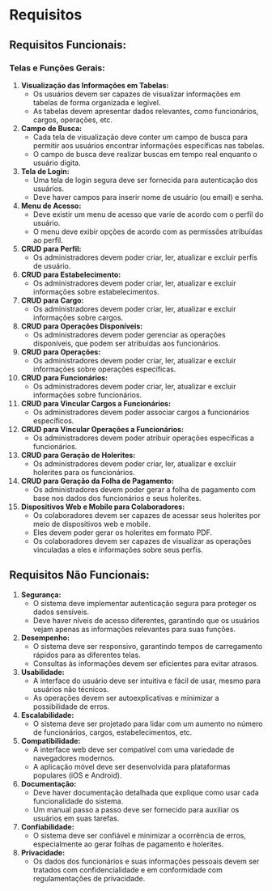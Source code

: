 # Requisitos

## **Requisitos Funcionais:**

### **Telas e Funções Gerais:**

1. **Visualização das Informações em Tabelas:**
    - Os usuários devem ser capazes de visualizar informações em tabelas de forma organizada e legível.
    - As tabelas devem apresentar dados relevantes, como funcionários, cargos, operações, etc.
2. **Campo de Busca:**
    - Cada tela de visualização deve conter um campo de busca para permitir aos usuários encontrar informações específicas nas tabelas.
    - O campo de busca deve realizar buscas em tempo real enquanto o usuário digita.
3. **Tela de Login:**
    - Uma tela de login segura deve ser fornecida para autenticação dos usuários.
    - Deve haver campos para inserir nome de usuário (ou email) e senha.
4. **Menu de Acesso:**
    - Deve existir um menu de acesso que varie de acordo com o perfil do usuário.
    - O menu deve exibir opções de acordo com as permissões atribuídas ao perfil.
5. **CRUD para Perfil:**
    - Os administradores devem poder criar, ler, atualizar e excluir perfis de usuário.
6. **CRUD para Estabelecimento:**
    - Os administradores devem poder criar, ler, atualizar e excluir informações sobre estabelecimentos.
7. **CRUD para Cargo:**
    - Os administradores devem poder criar, ler, atualizar e excluir informações sobre cargos.
8. **CRUD para Operações Disponíveis:**
    - Os administradores devem poder gerenciar as operações disponíveis, que podem ser atribuídas aos funcionários.
9. **CRUD para Operações:**
    - Os administradores devem poder criar, ler, atualizar e excluir informações sobre operações específicas.
10. **CRUD para Funcionários:**
    - Os administradores devem poder criar, ler, atualizar e excluir informações sobre funcionários.
11. **CRUD para Vincular Cargos a Funcionários:**
    - Os administradores devem poder associar cargos a funcionários específicos.
12. **CRUD para Vincular Operações a Funcionários:**
    - Os administradores devem poder atribuir operações específicas a funcionários.
13. **CRUD para Geração de Holerites:**
    - Os administradores devem poder criar, ler, atualizar e excluir holerites para os funcionários.
14. **CRUD para Geração da Folha de Pagamento:**
    - Os administradores devem poder gerar a folha de pagamento com base nos dados dos funcionários e seus holerites.
15. **Dispositivos Web e Mobile para Colaboradores:**
    - Os colaboradores devem ser capazes de acessar seus holerites por meio de dispositivos web e mobile.
    - Eles devem poder gerar os holerites em formato PDF.
    - Os colaboradores devem ser capazes de visualizar as operações vinculadas a eles e informações sobre seus perfis.

## **Requisitos Não Funcionais:**

1. **Segurança:**
    - O sistema deve implementar autenticação segura para proteger os dados sensíveis.
    - Deve haver níveis de acesso diferentes, garantindo que os usuários vejam apenas as informações relevantes para suas funções.
2. **Desempenho:**
    - O sistema deve ser responsivo, garantindo tempos de carregamento rápidos para as diferentes telas.
    - Consultas às informações devem ser eficientes para evitar atrasos.
3. **Usabilidade:**
    - A interface do usuário deve ser intuitiva e fácil de usar, mesmo para usuários não técnicos.
    - As operações devem ser autoexplicativas e minimizar a possibilidade de erros.
4. **Escalabilidade:**
    - O sistema deve ser projetado para lidar com um aumento no número de funcionários, cargos, estabelecimentos, etc.
5. **Compatibilidade:**
    - A interface web deve ser compatível com uma variedade de navegadores modernos.
    - A aplicação móvel deve ser desenvolvida para plataformas populares (iOS e Android).
6. **Documentação:**
    - Deve haver documentação detalhada que explique como usar cada funcionalidade do sistema.
    - Um manual passo a passo deve ser fornecido para auxiliar os usuários em suas tarefas.
7. **Confiabilidade:**
    - O sistema deve ser confiável e minimizar a ocorrência de erros, especialmente ao gerar folhas de pagamento e holerites.
8. **Privacidade:**
    - Os dados dos funcionários e suas informações pessoais devem ser tratados com confidencialidade e em conformidade com regulamentações de privacidade.